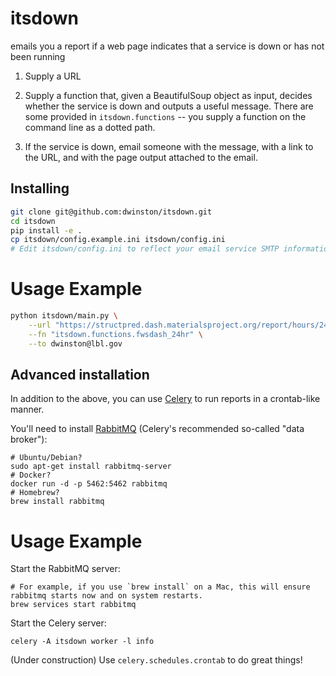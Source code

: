# itsdown
emails you a report if a web page indicates that a service is down or has not been running


1. Supply a URL

2. Supply a function that, given a BeautifulSoup object as input, decides whether the service is down and outputs a
useful message. There are some provided in `itsdown.functions` -- you supply a function on the command line as a
dotted path.

3. If the service is down, email someone with the message, with a link to the URL, and with the page output attached to
the email.

## Installing

```bash
git clone git@github.com:dwinston/itsdown.git
cd itsdown
pip install -e .
cp itsdown/config.example.ini itsdown/config.ini
# Edit itsdown/config.ini to reflect your email service SMTP information.
```

# Usage Example

```bash
python itsdown/main.py \
    --url "https://structpred.dash.materialsproject.org/report/hours/24/" \
    --fn "itsdown.functions.fwsdash_24hr" \
    --to dwinston@lbl.gov
```

## Advanced installation

In addition to the above, you can use [Celery](http://www.celeryproject.org/) to run reports in a crontab-like manner.

You'll need to install [RabbitMQ](https://www.rabbitmq.com/) (Celery's recommended so-called "data broker"):
```
# Ubuntu/Debian?
sudo apt-get install rabbitmq-server
# Docker?
docker run -d -p 5462:5462 rabbitmq
# Homebrew?
brew install rabbitmq
```

# Usage Example

Start the RabbitMQ server:

```
# For example, if you use `brew install` on a Mac, this will ensure rabbitmq starts now and on system restarts.
brew services start rabbitmq
```

Start the Celery server:

```
celery -A itsdown worker -l info
```

(Under construction) Use `celery.schedules.crontab` to do great things! 
